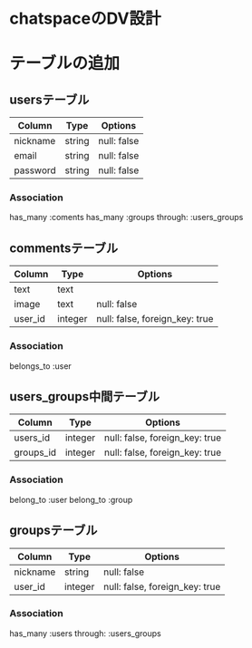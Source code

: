 # chatspaceのDV設計
# テーブルの追加
## usersテーブル
|Column|Type|Options|
|------|----|-------|
|nickname|string|null: false|
|email|string|null: false|
|password|string|null: false|
### Association
  has_many :coments
  has_many :groups through: :users_groups

## commentsテーブル
|Column|Type|Options|
|------|----|-------|
|text|text| |
|image|text|null: false|
|user_id|integer|null: false, foreign_key: true|
### Association
  belongs_to :user

## users_groups中間テーブル
|Column|Type|Options|
|------|----|-------|
|users_id|integer|null: false, foreign_key: true|
|groups_id|integer|null: false, foreign_key: true|
### Association
 belong_to :user
 belong_to :group

## groupsテーブル
|Column|Type|Options|
|------|----|-------|
|nickname|string|null: false|
|user_id|integer|null: false, foreign_key: true|
### Association
  has_many :users through: :users_groups